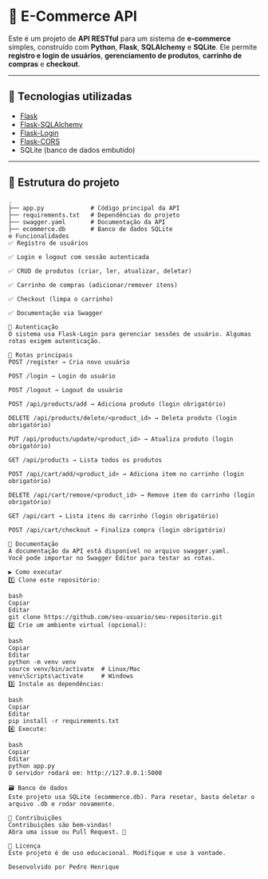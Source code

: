 # 🛒 E-Commerce API

Este é um projeto de **API RESTful** para um sistema de **e-commerce** simples, construído com **Python**, **Flask**, **SQLAlchemy** e **SQLite**. Ele permite **registro e login de usuários**, **gerenciamento de produtos**, **carrinho de compras** e **checkout**.

---

## 🚀 Tecnologias utilizadas

- [Flask](https://flask.palletsprojects.com/)
- [Flask-SQLAlchemy](https://flask-sqlalchemy.palletsprojects.com/)
- [Flask-Login](https://flask-login.readthedocs.io/)
- [Flask-CORS](https://flask-cors.readthedocs.io/)
- SQLite (banco de dados embutido)

---

## 📂 Estrutura do projeto

```plaintext
.
├── app.py             # Código principal da API
├── requirements.txt   # Dependências do projeto
├── swagger.yaml       # Documentação da API
├── ecommerce.db       # Banco de dados SQLite
⚙️ Funcionalidades
✅ Registro de usuários

✅ Login e logout com sessão autenticada

✅ CRUD de produtos (criar, ler, atualizar, deletar)

✅ Carrinho de compras (adicionar/remover itens)

✅ Checkout (limpa o carrinho)

✅ Documentação via Swagger

🔐 Autenticação
O sistema usa Flask-Login para gerenciar sessões de usuário. Algumas rotas exigem autenticação.

📌 Rotas principais
POST /register → Cria novo usuário

POST /login → Login do usuário

POST /logout → Logout do usuário

POST /api/products/add → Adiciona produto (login obrigatório)

DELETE /api/products/delete/<product_id> → Deleta produto (login obrigatório)

PUT /api/products/update/<product_id> → Atualiza produto (login obrigatório)

GET /api/products → Lista todos os produtos

POST /api/cart/add/<product_id> → Adiciona item no carrinho (login obrigatório)

DELETE /api/cart/remove/<product_id> → Remove item do carrinho (login obrigatório)

GET /api/cart → Lista itens do carrinho (login obrigatório)

POST /api/cart/checkout → Finaliza compra (login obrigatório)

📃 Documentação
A documentação da API está disponível no arquivo swagger.yaml.
Você pode importar no Swagger Editor para testar as rotas.

▶️ Como executar
1️⃣ Clone este repositório:

bash
Copiar
Editar
git clone https://github.com/seu-usuario/seu-repositorio.git
2️⃣ Crie um ambiente virtual (opcional):

bash
Copiar
Editar
python -m venv venv
source venv/bin/activate  # Linux/Mac
venv\Scripts\activate     # Windows
3️⃣ Instale as dependências:

bash
Copiar
Editar
pip install -r requirements.txt
4️⃣ Execute:

bash
Copiar
Editar
python app.py
O servidor rodará em: http://127.0.0.1:5000

🗃️ Banco de dados
Este projeto usa SQLite (ecommerce.db). Para resetar, basta deletar o arquivo .db e rodar novamente.

🙌 Contribuições
Contribuições são bem-vindas!
Abra uma issue ou Pull Request. 🚀

📜 Licença
Este projeto é de uso educacional. Modifique e use à vontade.

Desenvolvido por Pedro Henrique
